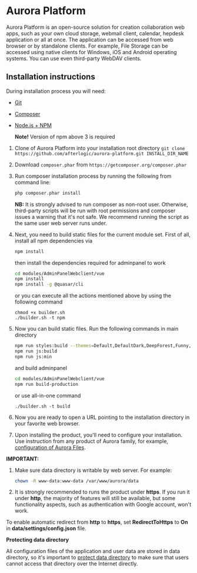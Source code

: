 # Aurora Platform

Aurora Platform is an open-source solution for creation collaboration web apps, such as your own cloud storage, webmail client, calendar, hepdesk application or all at once. The application can be accessed from web browser or by standalone clients. For example, File Storage can be accessed using native clients for Windows, iOS and Android operating systems. You can use even third-party WebDAV clients.

## Installation instructions

During installation process you will need:
* [Git](https://git-scm.com/downloads)
* [Composer](https://getcomposer.org/download/)
* [Node.js + NPM](https://nodejs.org/en/)
    
    **Note!** Version of npm above 3 is required

1. Clone of Aurora Platform into your installation root directory
`git clone https://github.com/afterlogic/aurora-platform.git INSTALL_DIR_NAME`

2. Download `composer.phar` from `https://getcomposer.org/composer.phar`

3. Run composer installation process by running the following from command line:
    ```bash
    php composer.phar install
    ```

    **NB:** It is strongly advised to run composer as non-root user. Otherwise, third-party scripts will be run with root permissions and composer issues a warning that it's not safe. We recommend running the script as the same user web server runs under.

4. Next, you need to build static files for the current module set.
      First of all, install all npm dependencies via
      ```bash
      npm install
      ```
      then install the dependencies required for adminpanel to work 
      ```bash
      cd modules/AdminPanelWebclient/vue
      npm install
      npm install -g @quasar/cli
      ```
	  or you can execute all the actions mentioned above by using the following command
	  ```
	  chmod +x builder.sh
	  ./builder.sh -t npm
	  ```

5. Now you can build static files. Run the following commands in main directory
      ```bash
	  npm run styles:build --themes=Default,DefaultDark,DeepForest,Funny,Sand
      npm run js:build
	  npm run js:min
      ```
      and build adminpanel 
      ```bash
      cd modules/AdminPanelWebclient/vue
      npm run build-production
      ```
	  or use all-in-one command
	  ```
	  ./builder.sh -t build
	  ```
  
7. Now you are ready to open a URL pointing to the installation directory in your favorite web browser.

8. Upon installing the product, you'll need to configure your installation. Use instruction from any product of Aurora family, for example, [configuration of Aurora Files](https://afterlogic.com/docs/aurora-files/configuration).


**IMPORTANT:**

1. Make sure data directory is writable by web server. For example:
    ```bash
    chown -R www-data:www-data /var/www/aurora/data
    ```

2. It is strongly recommended to runs the product under **https**. If you run it under **http**, the majority of features will still be available, but some functionality aspects, such as authentication with Google account, won't work.

To enable automatic redirect from **http** to **https**, set **RedirectToHttps** to **On** in **data/settings/config.json** file.

**Protecting data directory**

All configuration files of the application and user data are stored in data directory, so it's important to [protect data directory](https://afterlogic.com/docs/aurora-files/security/protecting-data-directory) to make sure that users cannot access that directory over the Internet directly. 